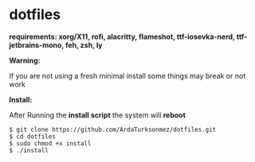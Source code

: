 # dotfiles

**requirements: xorg/X11, rofi, alacritty, flameshot, ttf-iosevka-nerd, ttf-jetbrains-mono, feh, zsh, ly**

**Warning:**

If you are not using a fresh minimal install some things may break or not work 

**Install:**

After Running the **install script** the system will **reboot**

```
$ git clone https://github.com/ArdaTurksonmez/dotfiles.git
$ cd dotfiles
$ sudo chmod +x install 
$ ./install
```

